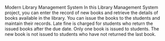 Modern Library Management System
In this Library Management System project, you can enter the record of new books and retrieve the details of books available in the library. You can issue the books to the students and maintain their records. Late fine is charged for students who return the issued books after the due date. Only one book is issued to students. The new book is not issued to students who have not returned the last book.

